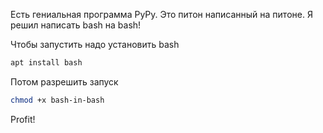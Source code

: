 Есть гениальная программа PyPy. Это питон написанный на питоне. Я решил написать bash на bash!

Чтобы запустить надо установить bash

```sh
apt install bash
```

Потом разрешить запуск

```sh
chmod +x bash-in-bash
```

Profit!


